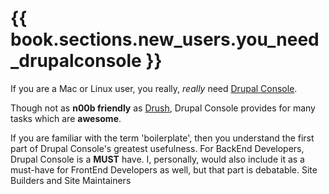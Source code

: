 # {{ book.sections.new_users.you_need_drupalconsole }}

If you are a Mac or Linux user, you really, *really* need [Drupal Console](https://hechoendrupal.gitbooks.io/drupal-console/content/en/index.html).

Though not as **n00b friendly** as [Drush](http://docs.drush.org/en/master/install/), Drupal Console provides for many tasks which are **awesome**.

If you are familiar with the term 'boilerplate', then you understand the first part of Drupal Console's greatest usefulness. For BackEnd Developers, Drupal Console is a **MUST** have. I, personally, would also include it as a must-have for FrontEnd Developers as well, but that part is debatable. Site Builders and Site Maintainers